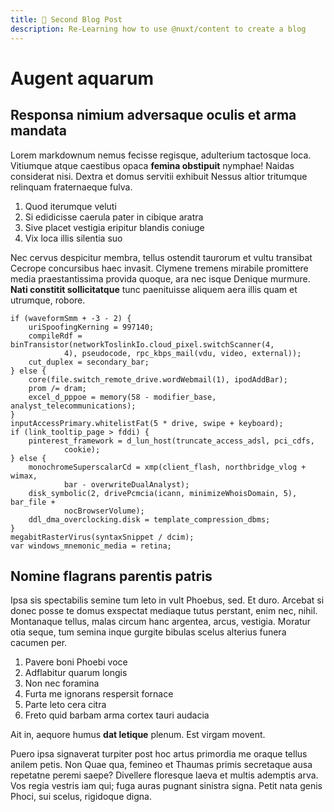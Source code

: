 ```yaml
---
title: 🥈 Second Blog Post
description: Re-Learning how to use @nuxt/content to create a blog
---
```


# Augent aquarum

## Responsa nimium adversaque oculis et arma mandata

Lorem markdownum nemus fecisse regisque, adulterium tactosque loca. Vitiumque
atque caestibus opaca **femina obstipuit** nymphae! Naidas considerat nisi.
Dextra et domus servitii exhibuit Nessus altior tritumque relinquam fraternaeque
fulva.

1. Quod iterumque veluti
2. Si edidicisse caerula pater in cibique aratra
3. Sive placet vestigia eripitur blandis coniuge
4. Vix loca illis silentia suo

Nec cervus despicitur membra, tellus ostendit taurorum et vultu transibat
Cecrope concursibus haec invasit. Clymene tremens mirabile promittere media
praestantissima provida quoque, ara nec isque Denique murmure. **Nati constitit
sollicitatque** tunc paenituisse aliquem aera illis quam et utrumque, robore.

    if (waveformSmm + -3 - 2) {
        uriSpoofingKerning = 997140;
        compileRdf = binTransistor(networkToslinkIo.cloud_pixel.switchScanner(4,
                4), pseudocode, rpc_kbps_mail(vdu, video, external));
        cut_duplex = secondary_bar;
    } else {
        core(file.switch_remote_drive.wordWebmail(1), ipodAddBar);
        prom /= dram;
        excel_d_pppoe = memory(58 - modifier_base, analyst_telecommunications);
    }
    inputAccessPrimary.whitelistFat(5 * drive, swipe + keyboard);
    if (link_tooltip_page > fddi) {
        pinterest_framework = d_lun_host(truncate_access_adsl, pci_cdfs,
                cookie);
    } else {
        monochromeSuperscalarCd = xmp(client_flash, northbridge_vlog + wimax,
                bar - overwriteDualAnalyst);
        disk_symbolic(2, drivePcmcia(icann, minimizeWhoisDomain, 5), bar_file +
                nocBrowserVolume);
        ddl_dma_overclocking.disk = template_compression_dbms;
    }
    megabitRasterVirus(syntaxSnippet / dcim);
    var windows_mnemonic_media = retina;

## Nomine flagrans parentis patris

Ipsa sis spectabilis semine tum leto in vult Phoebus, sed. Et duro. Arcebat si
donec posse te domus exspectat mediaque tutus perstant, enim nec, nihil.
Montanaque tellus, malas circum hanc argentea, arcus, vestigia. Moratur otia
seque, tum semina inque gurgite bibulas scelus alterius funera cacumen per.

1. Pavere boni Phoebi voce
2. Adflabitur quarum longis
3. Non nec foramina
4. Furta me ignorans respersit fornace
5. Parte leto cera citra
6. Freto quid barbam arma cortex tauri audacia

Ait in, aequore humus **dat letique** plenum. Est virgam movent.

Puero ipsa signaverat turpiter post hoc artus primordia me oraque tellus anilem
petis. Non Quae qua, femineo et Thaumas primis secretaque ausa repetatne peremi
saepe? Divellere floresque laeva et multis ademptis arva. Vos regia vestris iam
qui; fuga auras pugnant sinistra signa. Petit nata genis Phoci, sui scelus,
rigidoque digna.

